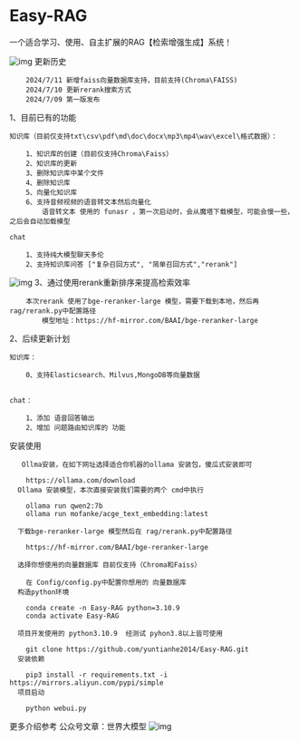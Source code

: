 # Easy-RAG
一个适合学习、使用、自主扩展的RAG【检索增强生成】系统！


![img](https://github.com/yuntianhe2014/Easy-RAG/blob/main/img/zhu.png)
更新历史

        2024/7/11 新增faiss向量数据库支持，目前支持(Chroma\FAISS)
        2024/7/10 更新rerank搜索方式
        2024/7/09 第一版发布
1、目前已有的功能

    知识库（目前仅支持txt\csv\pdf\md\doc\docx\mp3\mp4\wav\excel\格式数据）：

        1、知识库的创建（目前仅支持Chroma\Faiss）
        2、知识库的更新
        3、删除知识库中某个文件
        4、删除知识库
        5、向量化知识库
        6、支持音频视频的语音转文本然后向量化 
            语音转文本 使用的 funasr ，第一次启动时，会从魔塔下载模型，可能会慢一些，之后会自动加载模型

    chat

        1、支持纯大模型聊天多伦
        2、支持知识库问答 ["复杂召回方式", "简单召回方式","rerank"]
![img](https://github.com/yuntianhe2014/Easy-RAG/blob/main/img/复杂方式.png)
        3、通过使用rerank重新排序来提高检索效率
        
        本次rerank 使用了bge-reranker-large 模型，需要下载到本地，然后再 rag/rerank.py中配置路径
            模型地址：https://hf-mirror.com/BAAI/bge-reranker-large

2、后续更新计划

    知识库：

        0、支持Elasticsearch、Milvus,MongoDB等向量数据


    chat：

        1、添加 语音回答输出
        2、增加 问题路由知识库的 功能
        

安装使用

       Ollma安装，在如下网址选择适合你机器的ollama 安装包，傻瓜式安装即可
      
        https://ollama.com/download
      Ollama 安装模型，本次直接安装我们需要的两个 cmd中执行
      
        ollama run qwen2:7b
        ollama run mofanke/acge_text_embedding:latest
       
      下载bge-reranker-large 模型然后在 rag/rerank.py中配置路径
        
        https://hf-mirror.com/BAAI/bge-reranker-large
        
      选择你想使用的向量数据库 目前仅支持（Chroma和Faiss）
      
        在 Config/config.py中配置你想用的 向量数据库
      构造python环境
      
        conda create -n Easy-RAG python=3.10.9
        conda activate Easy-RAG
        
      项目开发使用的 python3.10.9  经测试 pyhon3.8以上皆可使用
      
        git clone https://github.com/yuntianhe2014/Easy-RAG.git
      安装依赖
      
        pip3 install -r requirements.txt -i  https://mirrors.aliyun.com/pypi/simple
      项目启动
      
        python webui.py

更多介绍参考 公众号文章：世界大模型
![img](https://github.com/yuntianhe2014/Easy-RAG/blob/main/img/%E5%BE%AE%E4%BF%A1%E5%9B%BE%E7%89%87_20240524180648.jpg)


